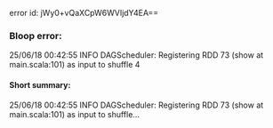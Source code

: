 error id: jWy0+vQaXCpW6WVIjdY4EA==
### Bloop error:

25/06/18 00:42:55 INFO DAGScheduler: Registering RDD 73 (show at main.scala:101) as input to shuffle 4
#### Short summary: 

25/06/18 00:42:55 INFO DAGScheduler: Registering RDD 73 (show at main.scala:101) as input to shuffle...